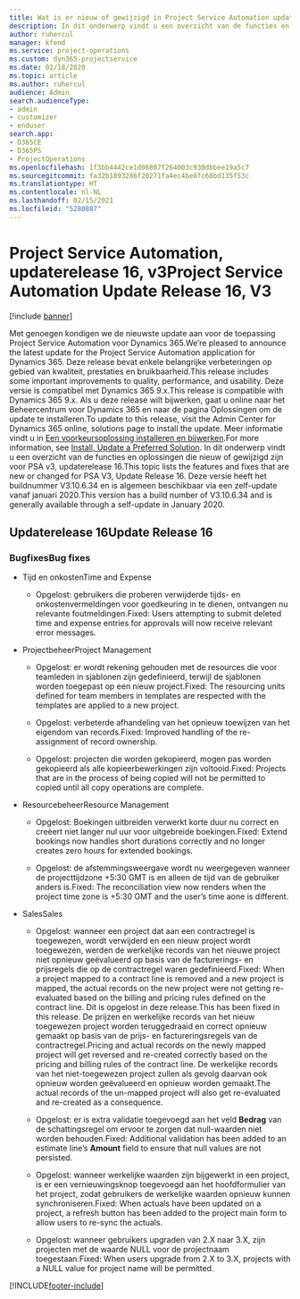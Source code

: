 ```yaml
---
title: Wat is er nieuw of gewijzigd in Project Service Automation updaterelease 16, v3
description: In dit onderwerp vindt u een overzicht van de functies en oplossingen die beschikbaar zijn voor Project Service Automation updaterelease 16, v3.
author: ruhercul
manager: kfend
ms.service: project-operations
ms.custom: dyn365-projectservice
ms.date: 02/18/2020
ms.topic: article
ms.author: ruhercul
audience: Admin
search.audienceType:
- admin
- customizer
- enduser
search.app:
- D365CE
- D365PS
- ProjectOperations
ms.openlocfilehash: 1f3bb4442ce1d06807f264003c930dbbee19a5c7
ms.sourcegitcommit: fa32b1893286f20271fa4ec4be8fc68bd135f53c
ms.translationtype: HT
ms.contentlocale: nl-NL
ms.lasthandoff: 02/15/2021
ms.locfileid: "5280887"
---
```

# <a name="project-service-automation-update-release-16-v3"></a><span data-ttu-id="8f657-103">Project Service Automation, updaterelease 16, v3</span><span class="sxs-lookup"><span data-stu-id="8f657-103">Project Service Automation Update Release 16, V3</span></span>

[!include [banner](../includes/psa-now-project-operations.md)]

<span data-ttu-id="8f657-104">Met genoegen kondigen we de nieuwste update aan voor de toepassing Project Service Automation voor Dynamics 365.</span><span class="sxs-lookup"><span data-stu-id="8f657-104">We’re pleased to announce the latest update for the Project Service Automation application for Dynamics 365.</span></span> <span data-ttu-id="8f657-105">Deze release bevat enkele belangrijke verbeteringen op gebied van kwaliteit, prestaties en bruikbaarheid.</span><span class="sxs-lookup"><span data-stu-id="8f657-105">This release includes some important improvements to quality, performance, and usability.</span></span>  <span data-ttu-id="8f657-106">Deze versie is compatibel met Dynamics 365 9.x.</span><span class="sxs-lookup"><span data-stu-id="8f657-106">This release is compatible with Dynamics 365 9.x.</span></span> <span data-ttu-id="8f657-107">Als u deze release wilt bijwerken, gaat u online naar het Beheercentrum voor Dynamics 365 en naar de pagina Oplossingen om de update te installeren.</span><span class="sxs-lookup"><span data-stu-id="8f657-107">To update to this release, visit the Admin Center for Dynamics 365 online, solutions page to install the update.</span></span> <span data-ttu-id="8f657-108">Meer informatie vindt u in [Een voorkeursoplossing installeren en bijwerken](https://docs.microsoft.com/dynamics365/project-service/upgrade-psa-home-page).</span><span class="sxs-lookup"><span data-stu-id="8f657-108">For more information, see [Install, Update a Preferred Solution](https://docs.microsoft.com/dynamics365/project-service/upgrade-psa-home-page).</span></span>
<span data-ttu-id="8f657-109">In dit onderwerp vindt u een overzicht van de functies en oplossingen die nieuw of gewijzigd zijn voor PSA v3, updaterelease 16.</span><span class="sxs-lookup"><span data-stu-id="8f657-109">This topic lists the features and fixes that are new or changed for PSA V3, Update Release 16.</span></span> <span data-ttu-id="8f657-110">Deze versie heeft het buildnummer V3.10.6.34 en is algemeen beschikbaar via een zelf-update vanaf januari 2020.</span><span class="sxs-lookup"><span data-stu-id="8f657-110">This version has a build number of V3.10.6.34 and is generally available through a self-update in January 2020.</span></span>


## <a name="update-release-16"></a><span data-ttu-id="8f657-111">Updaterelease 16</span><span class="sxs-lookup"><span data-stu-id="8f657-111">Update Release 16</span></span>

### <a name="bug-fixes"></a><span data-ttu-id="8f657-112">Bugfixes</span><span class="sxs-lookup"><span data-stu-id="8f657-112">Bug fixes</span></span>

-   <span data-ttu-id="8f657-113">Tijd en onkosten</span><span class="sxs-lookup"><span data-stu-id="8f657-113">Time and Expense</span></span>

    -   <span data-ttu-id="8f657-114">Opgelost: gebruikers die proberen verwijderde tijds- en onkostenvermeldingen voor goedkeuring in te dienen, ontvangen nu relevante foutmeldingen.</span><span class="sxs-lookup"><span data-stu-id="8f657-114">Fixed: Users attempting to submit deleted time and expense entries for approvals will now receive relevant error messages.</span></span>

-   <span data-ttu-id="8f657-115">Projectbeheer</span><span class="sxs-lookup"><span data-stu-id="8f657-115">Project Management</span></span>

    -   <span data-ttu-id="8f657-116">Opgelost: er wordt rekening gehouden met de resources die voor teamleden in sjablonen zijn gedefinieerd, terwijl de sjablonen worden toegepast op een nieuw project.</span><span class="sxs-lookup"><span data-stu-id="8f657-116">Fixed: The resourcing units defined for team members in templates are respected with the templates are applied to a new project.</span></span>

    -   <span data-ttu-id="8f657-117">Opgelost: verbeterde afhandeling van het opnieuw toewijzen van het eigendom van records.</span><span class="sxs-lookup"><span data-stu-id="8f657-117">Fixed: Improved handling of the re-assignment of record ownership.</span></span>

    -   <span data-ttu-id="8f657-118">Opgelost: projecten die worden gekopieerd, mogen pas worden gekopieerd als alle kopieerbewerkingen zijn voltooid.</span><span class="sxs-lookup"><span data-stu-id="8f657-118">Fixed: Projects that are in the process of being copied will not be permitted to copied until all copy operations are complete.</span></span>

-   <span data-ttu-id="8f657-119">Resourcebeheer</span><span class="sxs-lookup"><span data-stu-id="8f657-119">Resource Management</span></span>

    -   <span data-ttu-id="8f657-120">Opgelost: Boekingen uitbreiden verwerkt korte duur nu correct en creëert niet langer nul uur voor uitgebreide boekingen.</span><span class="sxs-lookup"><span data-stu-id="8f657-120">Fixed: Extend bookings now handles short durations correctly and no longer creates zero hours for extended bookings.</span></span>

    -   <span data-ttu-id="8f657-121">Opgelost: de afstemmingsweergave wordt nu weergegeven wanneer de projecttijdzone +5:30 GMT is en alleen de tijd van de gebruiker anders is.</span><span class="sxs-lookup"><span data-stu-id="8f657-121">Fixed: The reconciliation view now renders when the project time zone is +5:30 GMT and the user’s time aone is different.</span></span>

-   <span data-ttu-id="8f657-122">Sales</span><span class="sxs-lookup"><span data-stu-id="8f657-122">Sales</span></span>

    -   <span data-ttu-id="8f657-123">Opgelost: wanneer een project dat aan een contractregel is toegewezen, wordt verwijderd en een nieuw project wordt toegewezen, werden de werkelijke records van het nieuwe project niet opnieuw geëvalueerd op basis van de facturerings- en prijsregels die op de contractregel waren gedefinieerd.</span><span class="sxs-lookup"><span data-stu-id="8f657-123">Fixed: When a project mapped to a contract line is removed and a new project is mapped, the actual records on the new project were not getting re-evaluated based on the billing and pricing rules defined on the contract line.</span></span> <span data-ttu-id="8f657-124">Dit is opgelost in deze release.</span><span class="sxs-lookup"><span data-stu-id="8f657-124">This has been fixed in this release.</span></span> <span data-ttu-id="8f657-125">De prijzen en werkelijke records van het nieuw toegewezen project worden teruggedraaid en correct opnieuw gemaakt op basis van de prijs- en factureringsregels van de contractregel.</span><span class="sxs-lookup"><span data-stu-id="8f657-125">Pricing and actual records on the newly mapped project will get reversed and re-created correctly based on the pricing and billing rules of the contract line.</span></span> <span data-ttu-id="8f657-126">De werkelijke records van het niet-toegewezen project zullen als gevolg daarvan ook opnieuw worden geëvalueerd en opnieuw worden gemaakt.</span><span class="sxs-lookup"><span data-stu-id="8f657-126">The actual records of the un-mapped project will also get re-evaluated and re-created as a consequence.</span></span>

    -   <span data-ttu-id="8f657-127">Opgelost: er is extra validatie toegevoegd aan het veld **Bedrag** van de schattingsregel om ervoor te zorgen dat null-waarden niet worden behouden.</span><span class="sxs-lookup"><span data-stu-id="8f657-127">Fixed: Additional validation has been added to an estimate line’s **Amount** field to ensure that null values are not persisted.</span></span>

    -   <span data-ttu-id="8f657-128">Opgelost: wanneer werkelijke waarden zijn bijgewerkt in een project, is er een vernieuwingsknop toegevoegd aan het hoofdformulier van het project, zodat gebruikers de werkelijke waarden opnieuw kunnen synchroniseren.</span><span class="sxs-lookup"><span data-stu-id="8f657-128">Fixed: When actuals have been updated on a project, a refresh button has been added to the project main form to allow users to re-sync the actuals.</span></span>

    -   <span data-ttu-id="8f657-129">Opgelost: wanneer gebruikers upgraden van 2.X naar 3.X, zijn projecten met de waarde NULL voor de projectnaam toegestaan.</span><span class="sxs-lookup"><span data-stu-id="8f657-129">Fixed: When users upgrade from 2.X to 3.X, projects with a NULL value for project name will be permitted.</span></span>



[!INCLUDE[footer-include](../includes/footer-banner.md)]